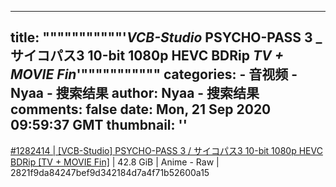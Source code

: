
---
title: """""""""""'_VCB-Studio_ PSYCHO-PASS 3 _ サイコパス3 10-bit 1080p HEVC BDRip _TV + MOVIE Fin_'"""""""""""
categories: 
    - 音视频
    - Nyaa - 搜索结果
author: Nyaa - 搜索结果
comments: false
date: Mon, 21 Sep 2020 09:59:37 GMT
thumbnail: ''
---

<div>   
<a href="https://nyaa.si/view/1282414">#1282414 | [VCB-Studio] PSYCHO-PASS 3 / サイコパス3 10-bit 1080p HEVC BDRip [TV + MOVIE Fin]</a> | 42.8 GiB | Anime - Raw | 2821f9da84247bef9d342184d7a4f71b52600a15  
</div>
            